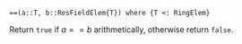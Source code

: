 ```
==(a::T, b::ResFieldElem{T}) where {T <: RingElem}
```

Return `true` if $a == b$ arithmetically, otherwise return `false`.
